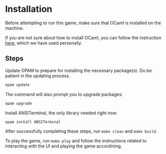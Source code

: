 # Installation

Before attempting to run this game, make sure that OCaml is installed on the machine.

If you are not sure about how to install OCaml, you can follow the instruction [here](https://cs3110.github.io/textbook/chapters/preface/install.html), which we have used personally.

## Steps
Update OPAM to prepare for installing the necessary package(s). Do be patient in the updating process.
```sh
opam update
```

The command will also prompt you to upgrade packages:
```sh
opam upgrade
```

Install ANSITerminal, the only library needed right now.
```sh
opam install ANSITerminal
```

After successfully completing these steps, run `make clean` and `make build`.

To play the game, run `make play` and follow the instructions related to interacting with the UI and playing the game accordining.